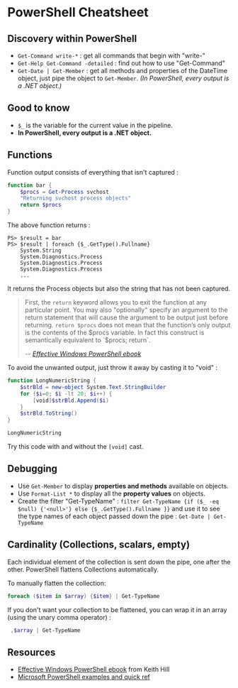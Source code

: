 # PowerShell Cheatsheet

## Discovery within PowerShell
* `Get-Command write-*` : get all commands that begin with "write-"
* `Get-Help Get-Command -detailed` : find out how to use "Get-Command"
* `Get-Date | Get-Member` : get all methods and properties of the DateTime object, just pipe the object to `Get-Member`. *(In PowerShell, every output is a .NET object.)*

## Good to know
* `$_` is the variable for the current value in the pipeline.
* **In PowerShell, every output is a .NET object.**

## Functions
Function output consists of everything that isn't captured :
```powershell
function bar {
	$procs = Get-Process svchost
	"Returning svchost process objects"
	return $procs
}
```
The above function returns :
```
PS> $result = bar
PS> $result | foreach {$_.GetType().Fullname}
	System.String
	System.Diagnostics.Process
	System.Diagnostics.Process
	System.Diagnostics.Process
	...
```
It returns the Process objects but also the string that has not been captured.
> First, the `return` keyword allows you to exit the function at any particular point. You may also "optionally" specify an argument to the return statement that will cause the argument to be output just before returning. `return $procs` does not mean that the function’s only output is the contents of the $procs variable. In fact this construct is semantically equivalent to `$procs; return`. 
> 
> -- <cite>[Effective Windows PowerShell ebook](https://rkeithhill.wordpress.com/2009/03/08/effective-windows-powershell-the-free-ebook/)</cite>

To avoid the unwanted output, just throw it away by casting it to "void" :
```powershell
function LongNumericString {
	$strBld = new-object System.Text.StringBuilder
	for ($i=0; $i -lt 20; $i++) {
		[void]$strBld.Append($i)
	}
	$strBld.ToString()
}

LongNumericString
```
Try this code with and without the `[void]` cast.

## Debugging
* Use `Get-Member` to display **properties and methods** available on objects.
* Use `Format-List *` to display all the **property values** on objects.
* Create the filter "Get-TypeName" : `filter Get-TypeName {if ($_ -eq $null) {'<null>'} else {$_.GetType().Fullname }}` and use it to see the type names of each object passed down the pipe : `Get-Date | Get-TypeName`

## Cardinality (Collections, scalars, empty)
Each individual element of the collection is sent down the pipe, one after the other. PowerShell flattens Collections automatically.

To manually flatten the collection:
```powershell
foreach ($item in $array) {$item} | Get-TypeName
```

If you don't want your collection to be flattened, you can wrap it in an array (using the unary comma operator) :
```powershell
 ,$array | Get-TypeName
```

## Resources
* [Effective Windows PowerShell ebook](https://rkeithhill.wordpress.com/2009/03/08/effective-windows-powershell-the-free-ebook/) from Keith Hill
* [Microsoft PowerShell examples and quick ref](https://www.microsoft.com/en-us/download/details.aspx?id=42554&WT.mc_id=rss_alldownloads_all)